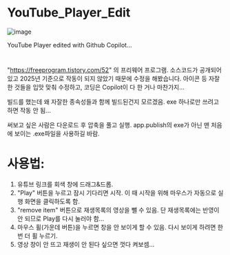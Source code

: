 # YouTube_Player_Edit
![image](https://github.com/user-attachments/assets/1ec215f3-2998-48af-93d4-5dc3181b3199)

YouTube Player edited with Github Copilot...
#
"https://freeprogram.tistory.com/52" 의 프리웨어 프로그램. 소스코드가 공개되어있고 2025년 기준으로 작동이 되지 않았기 때문에 수정을 해봤습니다. 
아이콘 등 자잘한 것들을 입맛 맞춰 수정하고, 코딩은 Copilot이 다 한 거나 마찬가지...

빌드를 했는데 왜 자잘한 종속성들과 함께 빌드된건지 모르겠음. exe 하나로만 쓰려고 하면 작동 안 됨...

써보고 싶은 사람은 다운로드 후 압축을 풀고 실행.
app.publish의 exe가 아닌 맨 처음에 보이는 .exe파일을 사용하길 바람.

# 사용법: 
1. 유튜브 링크를 회색 창에 드래그&드롭.
2. "Play" 버튼을 누르고 잠시 기다리면 시작. 이 때 시작을 위해 마우스가 자동으로 실행 화면을 클릭하도록 함.
3. "remove item" 버튼으로 재생목록의 영상을 뺄 수 있음. 단 재생목록에는 반영이 안 되므로 Play를 다시 눌러야 함...
4. 마우스 휠(가운데 버튼)을 누르면 창을 안 보이게 할 수 있음. 다시 보이게 하려면 한 번 더 휠 누르기.
5. 영상 창이 안 뜨고 재생이 안 된다 싶으면 껏다 켜보셈...

